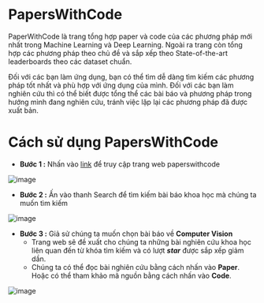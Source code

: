 # PapersWithCode

PaperWithCode là trang tổng hợp paper và code của các phương pháp mới nhất trong Machine Learning và Deep Learning. Ngoài ra trang còn tổng hợp các phương pháp theo chủ đề và sắp xếp theo State-of-the-art leaderboards theo các dataset chuẩn.

Đối với các bạn làm ứng dụng, bạn có thể tìm dễ dàng tìm kiếm các phương pháp tốt nhất và phù hợp với ứng dụng của mình. Đối với các bạn làm nghiên cứu thì có thể biết được tổng thể các bài báo và phương pháp trong hướng mình đang nghiên cứu, tránh việc lặp lại các phương pháp đã được xuất bản.

# Cách sử dụng PapersWithCode

- **Bước 1 :** Nhấn vào [link](https://paperswithcode.com/) để truy cập trang web paperswithcode

![image](https://user-images.githubusercontent.com/62895829/111589877-00cce800-87f8-11eb-95cf-98893ea26be7.png)

- **Bước 2 :** Ấn vào thanh Search để tìm kiếm bài báo khoa học mà chúng ta muốn tìm kiếm

![image](https://user-images.githubusercontent.com/62895829/111590136-51444580-87f8-11eb-821d-5df83be23f7e.png)

- **Bước 3 :** Giả sử chúng ta muốn chọn bài báo về **Computer Vision**
    - Trang web sẽ đề xuất cho chúng ta những bài nghiên cứu khoa học liên quan đến từ khóa tìm kiếm và có lượt ***star*** được sắp xếp giảm dần.
    - Chúng ta có thể đọc bài nghiên cứu bằng cách nhấn vào **Paper**. Hoặc có thể tham khảo mã nguồn bằng cách nhấn vào **Code**. 

![image](https://user-images.githubusercontent.com/62895829/111590494-c0219e80-87f8-11eb-9417-3671a02c5183.png)